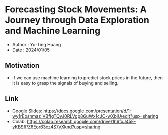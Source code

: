 # Forecasting Stock Movements: A Journey through Data Exploration and Machine Learning
- Author : Yu-Ting Huang  
- Date : 2024/01/05
## Motivation
- If we can use machine learning to predict stock prices in the future, then it is easy to  grasp the signals of buying and selling.
## Link
* Google Slides: https://docs.google.com/presentation/d/1-wy1rEosnmaz_VBfIgTQyJ0RLVgp86uWx1cJC-wXblU/edit?usp=sharing
* Colab: https://colab.research.google.com/drive/1h6fxJ45E-yKBSfPZ6Eor63cz4S7yXknd?usp=sharing
